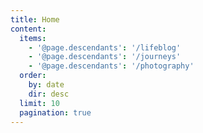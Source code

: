 ```yaml
---
title: Home
content:
  items:
    - '@page.descendants': '/lifeblog'
    - '@page.descendants': '/journeys'
    - '@page.descendants': '/photography'
  order:
    by: date
    dir: desc
  limit: 10
  pagination: true
---
```


